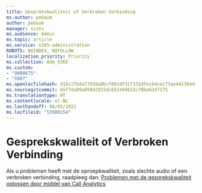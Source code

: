 ```yaml
---
title: Gesprekskwaliteit of Verbroken Verbinding
ms.author: pebaum
author: pebaum
manager: scotv
ms.audience: Admin
ms.topic: article
ms.service: o365-administration
ROBOTS: NOINDEX, NOFOLLOW
localization_priority: Priority
ms.collection: Adm_O365
ms.custom:
- "9000675"
- "5987"
ms.openlocfilehash: 418c27b4a77038a0bcf001df31f331dfec64cec73ae4423b441c849b63e0bc48
ms.sourcegitcommit: b5f7da89a650d2915dc652449623c78be6247175
ms.translationtype: HT
ms.contentlocale: nl-NL
ms.lasthandoff: 08/05/2021
ms.locfileid: "53989154"
---
```

# <a name="call-quality-or-dropped-calls"></a>Gesprekskwaliteit of Verbroken Verbinding

Als u problemen heeft met de oproepkwaliteit, zoals slechte audio of een verbroken verbinding, raadpleeg dan: [Problemen met de gesprekskwaliteit oplossen door middel van Call Analytics](https://docs.microsoft.com/microsoftteams/use-call-analytics-to-troubleshoot-poor-call-quality#troubleshoot-call-quality-problems-using-call-analytics)